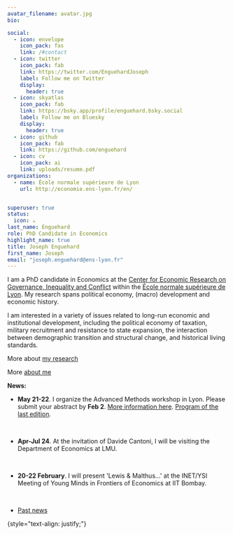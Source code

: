 ```yaml
---
avatar_filename: avatar.jpg
bio:

social:
  - icon: envelope
    icon_pack: fas
    link: /#contact
  - icon: twitter
    icon_pack: fab
    link: https://twitter.com/EnguehardJoseph
    label: Follow me on Twitter
    display:
      header: true
  - icon: skyatlas
    icon_pack: fab
    link: https://bsky.app/profile/enguehard.bsky.social
    label: Follow me on Bluesky
    display:
      header: true
  - icon: github
    icon_pack: fab
    link: https://github.com/enguehard
  - icon: cv
    icon_pack: ai
    link: uploads/resume.pdf
organizations:
  - name: École normale supérieure de Lyon
    url: http://economie.ens-lyon.fr/en/


superuser: true
status:
  icon: ☕️
last_name: Enguehard
role: PhD Candidate in Economics
highlight_name: true
title: Joseph Enguehard
first_name: Joseph
email: "joseph.enguehard@ens-lyon.fr"
---
```

I am a PhD candidate in Economics at the [Center for Economic Research on Governance, Inequality and Conflict](https://www.cergic-lyon.fr) within the [École normale supérieure de Lyon](https://www.ens-lyon.fr/en/). My research spans political economy, (macro) development and economic history.

I am interested in a variety of issues related to long-run economic and institutional development, including the political economy of taxation, military recruitment and resistance to state expansion, the interaction between demographic transition and structural change, and historical living standards.

More about [my research](#research)

More [about me](#about-bio)



**News:**
- **May 21-22**. I organize the Advanced Methods workshop in Lyon. Please submit your abstract by **Feb 2**. [More information here](https://pbs.twimg.com/media/GEX3gW0WwAAkTov?format=jpg&name=large). [Program of the last edition](http://economie.ens-lyon.fr/sites/default/files/2023-08/program_0.pdf).
    <p> <br> </p>
- **Apr-Jul 24**. At the invitation of Davide Cantoni, I will be visiting the Department of Economics at LMU.
    <p> <br> </p>
- **20-22 February**. I will present 'Lewis & Malthus...' at the INET/YSI Meeting of Young Minds in Frontiers of Economics at IIT Bombay.
    <p> <br> </p>


- [Past news](#past)

{style="text-align: justify;"}
